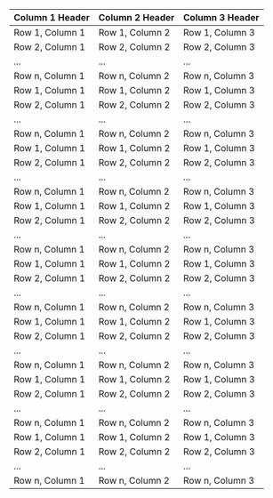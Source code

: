 | **Column 1 Header** | **Column 2 Header** | **Column 3 Header**    |
|----------------------|----------------------|----------------------|
| Row 1, Column 1      | Row 1, Column 2      | Row 1, Column 3      |
| Row 2, Column 1      | Row 2, Column 2      | Row 2, Column 3      |
| ...                  | ...                  | ...                  |
| Row n, Column 1      | Row n, Column 2      | Row n, Column 3      |
| Row 1, Column 1      | Row 1, Column 2      | Row 1, Column 3      |
| Row 2, Column 1      | Row 2, Column 2      | Row 2, Column 3      |
| ...                  | ...                  | ...                  |
| Row n, Column 1      | Row n, Column 2      | Row n, Column 3      |
| Row 1, Column 1      | Row 1, Column 2      | Row 1, Column 3      |
| Row 2, Column 1      | Row 2, Column 2      | Row 2, Column 3      |
| ...                  | ...                  | ...                  |
| Row n, Column 1      | Row n, Column 2      | Row n, Column 3      |
| Row 1, Column 1      | Row 1, Column 2      | Row 1, Column 3      |
| Row 2, Column 1      | Row 2, Column 2      | Row 2, Column 3      |
| ...                  | ...                  | ...                  |
| Row n, Column 1      | Row n, Column 2      | Row n, Column 3      |
| Row 1, Column 1      | Row 1, Column 2      | Row 1, Column 3      |
| Row 2, Column 1      | Row 2, Column 2      | Row 2, Column 3      |
| ...                  | ...                  | ...                  |
| Row n, Column 1      | Row n, Column 2      | Row n, Column 3      |
| Row 1, Column 1      | Row 1, Column 2      | Row 1, Column 3      |
| Row 2, Column 1      | Row 2, Column 2      | Row 2, Column 3      |
| ...                  | ...                  | ...                  |
| Row n, Column 1      | Row n, Column 2      | Row n, Column 3      |
| Row 1, Column 1      | Row 1, Column 2      | Row 1, Column 3      |
| Row 2, Column 1      | Row 2, Column 2      | Row 2, Column 3      |
| ...                  | ...                  | ...                  |
| Row n, Column 1      | Row n, Column 2      | Row n, Column 3      |
| Row 1, Column 1      | Row 1, Column 2      | Row 1, Column 3      |
| Row 2, Column 1      | Row 2, Column 2      | Row 2, Column 3      |
| ...                  | ...                  | ...                  |
| Row n, Column 1      | Row n, Column 2      | Row n, Column 3      |